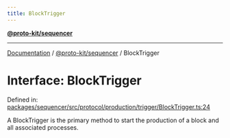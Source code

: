 ```yaml
---
title: BlockTrigger
---
```


[**@proto-kit/sequencer**](../README.md)

***

[Documentation](../../../README.md) / [@proto-kit/sequencer](../README.md) / BlockTrigger

# Interface: BlockTrigger

Defined in: [packages/sequencer/src/protocol/production/trigger/BlockTrigger.ts:24](https://github.com/proto-kit/framework/blob/28efa802e3737fc3b77339148b307ef7246f3ef1/packages/sequencer/src/protocol/production/trigger/BlockTrigger.ts#L24)

A BlockTrigger is the primary method to start the production of a block and
all associated processes.
